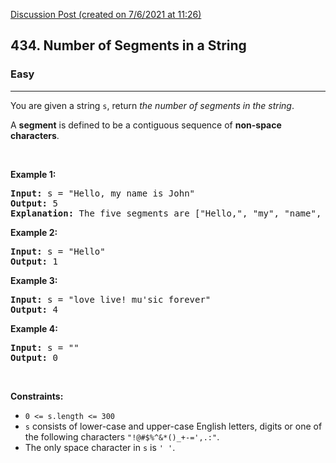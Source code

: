 [Discussion Post (created on 7/6/2021 at 11:26)](https://leetcode.com/problems/number-of-segments-in-a-string/discuss/1321583/Easy-C%2B%2B-0ms)  
<h2>434. Number of Segments in a String</h2><h3>Easy</h3><hr><div><p>You are given a string <code>s</code>, return <em>the number of segments in the string</em>.&nbsp;</p>

<p>A <strong>segment</strong> is defined to be a contiguous sequence of <strong>non-space characters</strong>.</p>

<p>&nbsp;</p>
<p><strong>Example 1:</strong></p>

<pre><strong>Input:</strong> s = "Hello, my name is John"
<strong>Output:</strong> 5
<strong>Explanation:</strong> The five segments are ["Hello,", "my", "name", "is", "John"]
</pre>

<p><strong>Example 2:</strong></p>

<pre><strong>Input:</strong> s = "Hello"
<strong>Output:</strong> 1
</pre>

<p><strong>Example 3:</strong></p>

<pre><strong>Input:</strong> s = "love live! mu'sic forever"
<strong>Output:</strong> 4
</pre>

<p><strong>Example 4:</strong></p>

<pre><strong>Input:</strong> s = ""
<strong>Output:</strong> 0
</pre>

<p>&nbsp;</p>
<p><strong>Constraints:</strong></p>

<ul>
	<li><code>0 &lt;= s.length &lt;= 300</code></li>
	<li><code>s</code> consists of lower-case and upper-case English letters, digits or one of the following characters <code>"!@#$%^&amp;*()_+-=',.:"</code>.</li>
	<li>The only space character in <code>s</code> is <code>' '</code>.</li>
</ul>
</div>